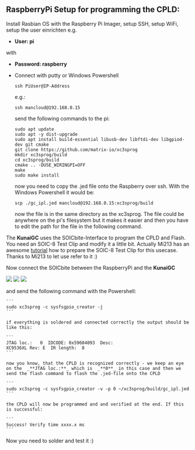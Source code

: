 
 ## RaspberryPi Setup for programming the CPLD: 
Install Rasbian OS with the Raspberry Pi Imager, setup SSH, setup WiFi, setup the user einrichten e.g. 

- **User: pi**

with
- **Password: raspberry**
- Connect with putty or Windows Powershell
    
    
    ```
    ssh PiUser@IP-Address
    ```
    
    e.g.:
    
    ```
    ssh mancloud@192.168.0.15
    ```
    
    send the following commands to the pi:
    
    ```
    sudo apt update
    sudo apt -y dist-upgrade
    sudo apt install build-essential libusb-dev libftdi-dev libgpiod-dev git cmake
    git clone https://github.com/matrix-io/xc3sprog
    mkdir xc3sprog/build
    cd xc3sprog/build
    cmake .. -DUSE_WIRINGPI=OFF
    make
    sudo make install
    ```
    
    now you need to copy the .jed file onto the Raspberry over ssh. With the Windows Powershell it would be:
    
    ```
    scp ./gc_ipl.jed mancloud@192.168.0.15:xc3sprog/build
    ```
    
    now the file is in the same directory as the xc3sprog. The file could be anywhere on the pi's filesystem but it makes it easier and then you have to edit the path for the file in the following command. 

The **KunaiGC** uses the SOICbite-Interface to program the CPLD and Flash. You need an SOIC-8 Test Clip and modify it a little bit.
Actually Mi213 has an awesome [tutorial](https://github.com/Micha213/BlueRetro-PS1-2-Receiver/wiki/Flash-PCB#soicbite)  how to prepare the SOIC-8 Test Clip for this usecase. Thanks to Mi213 to let use refer to it :)

Now connect the SOICbite between the RaspberryPi and the **KunaiGC** 

![](https://github.com/KunaiGC/KunaiGC/blob/e74e694fb9b1ebc6c7877027f4c3de27b43bf00e/images/Diagram_cpld.jpg)
![](https://github.com/KunaiGC/KunaiGC/blob/80a42bc84a418dbd0005471d2135046b508b41be/images/soicbite-pinout.jpg)
![](https://github.com/KunaiGC/KunaiGC/blob/a6744ee455d6b89b1c49a5aaf6fcaeeba9615400/images/raspi_soicbite.jpg)


and send the following command with the Powershell:
    
    ```
    sudo xc3sprog -c sysfsgpio_creator -j
    ```
    
    if everything is soldered and connected correctly the output should be like this:
    
    ```
    JTAG loc.:   0  IDCODE: 0x59604093  Desc:                       XC9536XL Rev: E  IR length:  8
    ```
    
    now you know, that the CPLD is recognized correctly - we keep an eye on the  _**JTAG loc.:**_ which is  _**0**_ in this case and then we send the flash command to flash the .jed-file onto the CPLD
    
    ```
    sudo xc3sprog -c sysfsgpio_creator -v -p 0 ~/xc3sprog/build/gc_ipl.jed
    ```
    
    the CPLD will now be programmed and and verified at the end. If this is successful:
    
    ```
    Success! Verify time xxxx.x ms
    ```
Now you need to solder and test it :)